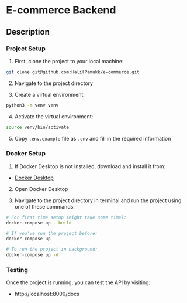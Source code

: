 # E-commerce Backend

## Description

### Project Setup

1. First, clone the project to your local machine:
```bash
git clone git@github.com:HalilPamukk/e-commerce.git
```

2. Navigate to the project directory

3. Create a virtual environment:
```bash
python3 -m venv venv
```

4. Activate the virtual environment:
```bash
source venv/bin/activate
```

5. Copy `.env.example` file as `.env` and fill in the required information

### Docker Setup

1. If Docker Desktop is not installed, download and install it from:
* [Docker Desktop](https://www.docker.com/products/docker-desktop)

2. Open Docker Desktop

3. Navigate to the project directory in terminal and run the project using one of these commands:

```bash
# For first time setup (might take some time):
docker-compose up --build

# If you've run the project before:
docker-compose up

# To run the project in background:
docker-compose up -d
```

### Testing

Once the project is running, you can test the API by visiting:
* http://localhost:8000/docs
